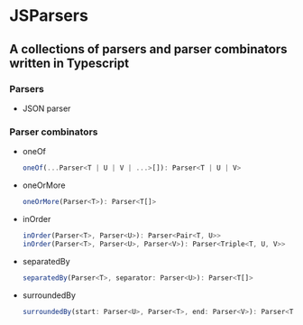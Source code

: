 # JSParsers

## A collections of parsers and parser combinators written in Typescript

### Parsers

- JSON parser

### Parser combinators

- oneOf

    ```ts
    oneOf(...Parser<T | U | V | ...>[]): Parser<T | U | V>
    ```

- oneOrMore

    ```ts
    oneOrMore(Parser<T>): Parser<T[]>
    ```

- inOrder

    ```ts
    inOrder(Parser<T>, Parser<U>): Parser<Pair<T, U>>
    inOrder(Parser<T>, Parser<U>, Parser<V>): Parser<Triple<T, U, V>>
    ```

- separatedBy

    ```ts
    separatedBy(Parser<T>, separator: Parser<U>): Parser<T[]>
    ```

- surroundedBy

    ```ts
    surroundedBy(start: Parser<U>, Parser<T>, end: Parser<V>): Parser<T[]>
    ```
